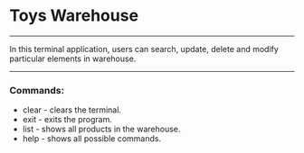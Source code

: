 # Toys Warehouse

---

In this terminal application, users can search, update, delete and modify particular elements in warehouse.

---

### Commands:

- clear - clears the terminal.
- exit - exits the program.
- list - shows all products in the warehouse.
- help - shows all possible commands.

